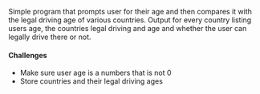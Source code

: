 Simple program that prompts user for their age and then compares it with the legal driving age of various countries. 
Output for every country listing users age, the countries legal driving and age and whether the user can legally drive there or not.

#### Challenges
- Make sure user age is a numbers that is not 0
- Store countries and their legal driving ages